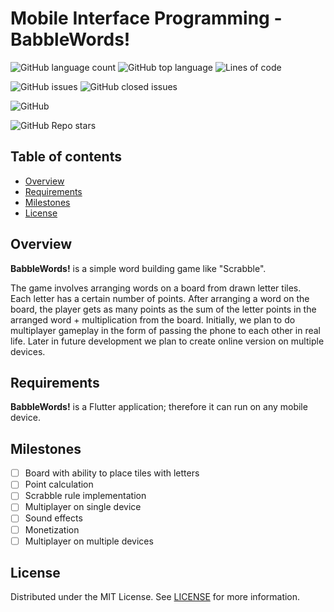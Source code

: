 # Mobile Interface Programming - **BabbleWords!**

![GitHub language count](https://img.shields.io/github/languages/count/FilipJQ77/PIM?style=plastic)
![GitHub top language](https://img.shields.io/github/languages/top/FilipJQ77/PIM?style=plastic)
![Lines of code](https://img.shields.io/tokei/lines/github/FilipJQ77/PIM?style=plastic)

![GitHub issues](https://img.shields.io/github/issues/FilipJQ77/PIM?style=plastic)
![GitHub closed issues](https://img.shields.io/github/issues-closed-raw/FilipJQ77/PIM?style=plastic)

![GitHub](https://img.shields.io/github/license/FilipJQ77/PIM?style=plastic)

![GitHub Repo stars](https://img.shields.io/github/stars/FilipJQ77/PIM?style=social)

## Table of contents

- [Overview](#overview)
- [Requirements](#requirements)
- [Milestones](#milestones)
- [License](#license)

## Overview

**BabbleWords!** is a simple word building game like "Scrabble".

The game involves arranging words on a board from drawn letter tiles.\
Each letter has a certain number of points. After arranging a word on the board, the player gets as many points as the sum of the letter points in the arranged word + multiplication from the board.
Initially, we plan to do multiplayer gameplay in the form of passing the phone to each other in real life.
Later in future development we plan to create online version on multiple devices.

## Requirements

**BabbleWords!** is a Flutter application; therefore it can run on any mobile device.

## Milestones

- [ ] Board with ability to place tiles with letters
- [ ] Point calculation
- [ ] Scrabble rule implementation
- [ ] Multiplayer on single device
- [ ] Sound effects
- [ ] Monetization
- [ ] Multiplayer on multiple devices

## License

Distributed under the MIT License. See [LICENSE](LICENSE) for more information.

<!-- ## Getting Started

This project is a starting point for a Flutter application.

A few resources to get you started if this is your first Flutter project:

- [Lab: Write your first Flutter app](https://flutter.dev/docs/get-started/codelab)
- [Cookbook: Useful Flutter samples](https://flutter.dev/docs/cookbook)

For help getting started with Flutter, view our
[online documentation](https://flutter.dev/docs), which offers tutorials,
samples, guidance on mobile development, and a full API reference. -->
